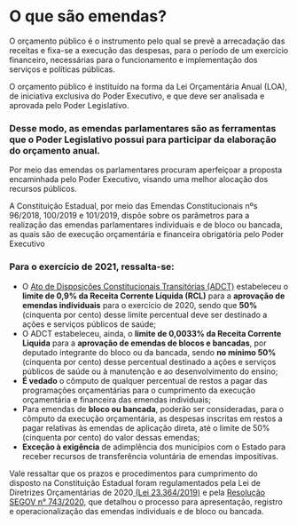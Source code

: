 # O que são emendas?

O orçamento público é o instrumento pelo qual se prevê a arrecadação das receitas e fixa-se a execução das despesas, para o período de um exercício financeiro, necessárias para o funcionamento e implementação dos serviços e políticas públicas.

O orçamento público é instituído na forma da Lei Orçamentária Anual \(LOA\), de iniciativa exclusiva do Poder Executivo, e que deve ser analisada e aprovada pelo Poder Legislativo.

### Desse modo, as **emendas parlamentares** são as ferramentas que o Poder Legislativo possui para participar da elaboração do orçamento anual.

Por meio das emendas os parlamentares procuram aperfeiçoar a proposta encaminhada pelo Poder Executivo, visando uma melhor alocação dos recursos públicos.

A Constituição Estadual, por meio das Emendas Constitucionais nºs 96/2018, 100/2019 e 101/2019, dispõe sobre os parâmetros para a realização das emendas parlamentares individuais e de bloco ou bancada, as quais são de execução orçamentária e financeira obrigatória pelo Poder Executivo

### Para o exercício de 2021, ressalta-se:

*  O [Ato de Disposições Constitucionais Transitórias \(ADCT\)](https://www.almg.gov.br/consulte/legislacao/completa/completa-nova-min.html?tipo=ADT&num=1989&comp=&ano=1989&texto=consolidado#texto) estabeleceu o **limite de 0,9% da Receita Corrente Líquida \(RCL\)** para a **aprovação de emendas individuais** para o exercício de 2020, sendo que **50%** \(cinquenta por cento\) desse limite percentual deve ser destinado a ações e serviços públicos de saúde;
* O ADCT estabeleceu, ainda, o **limite de 0,0033% da Receita Corrente Liquida** para a **aprovação de emendas de blocos e bancadas**, por deputado integrante do bloco ou da bancada, sendo **no mínimo 50%** \(cinquenta por cento\) desse percentual destinado a ações e serviços públicos de saúde ou à manutenção e ao desenvolvimento do ensino;
* **É vedado** o cômputo de qualquer percentual de restos a pagar das programações orçamentárias para o cumprimento da execução orçamentária e financeira das emendas individuais;
* Para emendas de **bloco ou bancada**, poderão ser consideradas, para o cômputo da execução orçamentária, as despesas inscritas em restos a pagar relativas às emendas de aplicação direta, até o limite de 50% \(cinquenta por cento\) do valor dessas emendas;
* **Exceção à exigência** de adimplência dos municípios com o Estado para receber recursos de transferência voluntária de emendas impositivas.

  
Vale ressaltar que  os prazos e procedimentos para cumprimento do disposto na Constituição Estadual foram regulamentados pela Lei de Diretrizes Orçamentárias de 2020[ \(Lei 23.364/2019\)](https://www.almg.gov.br/consulte/legislacao/completa/completa.html?ano=2019&num=23364&tipo=LEI%20) e pela [Resolução SEGOV n° 743/2020](http://www.sigconsaida.mg.gov.br/wp-content/uploads/arquivos/resolucoes/resolucao_segov_743_2020.pdf), que detalhou o processo para apresentação, registro e operacionalização das emendas individuais e de bloco ou bancada.

